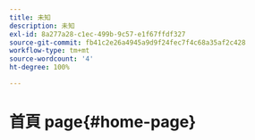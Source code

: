 ```yaml
---
title: 未知
description: 未知
exl-id: 8a277a28-c1ec-499b-9c57-e1f67ffdf327
source-git-commit: fb41c2e26a4945a9d9f24fec7f4c68a35af2c428
workflow-type: tm+mt
source-wordcount: '4'
ht-degree: 100%

---
```



# 首頁 page{#home-page}
